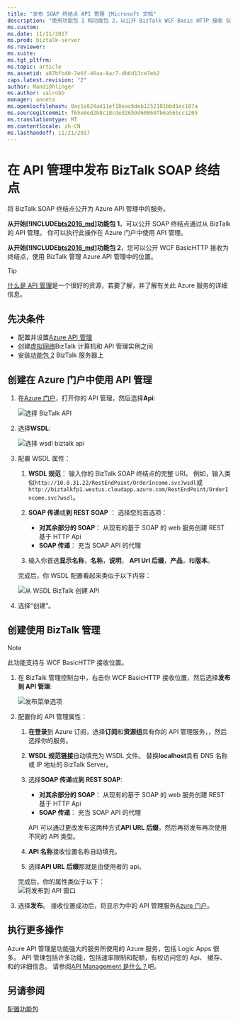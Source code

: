 ```yaml
---
title: "发布 SOAP 终结点 API 管理 |Microsoft 文档"
description: "使用功能包 1 和功能包 2，以公开 BizTalk WCF Basic HTTP 接收 SOAP 终结点在 API 管理中的位置。 你可以使用 BizTalk 管理控制台中，执行此操作，或在 Azure 门户中粘贴你直接在 API 管理中的终结点。"
ms.custom: 
ms.date: 11/21/2017
ms.prod: biztalk-server
ms.reviewer: 
ms.suite: 
ms.tgt_pltfrm: 
ms.topic: article
ms.assetid: a87bfb40-7e6f-46aa-8ac7-db6d13ce7eb2
caps.latest.revision: "2"
author: MandiOhlinger
ms.author: valrobb
manager: anneta
ms.openlocfilehash: 8ac1e824ad11ef18eac6deb1252101bbd1ec187a
ms.sourcegitcommit: f65e8ed2b8c18cded26b9d60868fb6a56bcc1205
ms.translationtype: MT
ms.contentlocale: zh-CN
ms.lasthandoff: 11/21/2017
---
```

# <a name="publish-biztalk-soap-endpoints-in-api-management"></a>在 API 管理中发布 BizTalk SOAP 终结点

将 BizTalk SOAP 终结点公开为 Azure API 管理中的服务。 

**从开始[!INCLUDE[bts2016_md](../includes/bts2016-md.md)]功能包 1**，可以公开 SOAP 终结点通过从 BizTalk 的 API 管理。 你可以执行此操作在 Azure 门户中使用 API 管理。 

**从开始[!INCLUDE[bts2016_md](../includes/bts2016-md.md)]功能包 2**，您可以公开 WCF BasicHTTP 接收为终结点，使用 BizTalk 管理 Azure API 管理中的位置。 

> [!TIP]
> [什么是 API 管理](https://docs.microsoft.com/en-us/azure/api-management/api-management-key-concepts)是一个很好的资源，若要了解，并了解有关此 Azure 服务的详细信息。

## <a name="prerequisites"></a>先决条件
* 配置并设置[Azure API 管理](https://docs.microsoft.com/en-us/azure/api-management/api-management-get-started)
* 创建[虚拟网络](https://docs.microsoft.com/azure/api-management/api-management-using-with-vnet)BizTalk 计算机和 API 管理实例之间
* 安装[功能包 2](https://aka.ms/bts2016fp2) BizTalk 服务器上

## <a name="create-using-api-management-in-azure-portal"></a>创建在 Azure 门户中使用 API 管理 
1. 在[Azure 门户](https://portal.azure.com)，打开你的 API 管理，然后选择**Api**:

    ![选择 BizTalk API](../core/media/select-api-for-biztalk.png)
    
2. 选择**WSDL**:

    ![选择 wsdl biztalk api](../core/media/select-wsdl-biztalk-api.png)
    
3. 配置 WSDL 属性： 

    1. **WSDL 规范**： 输入你的 BizTalk SOAP 终结点的完整 URI。 例如，输入类似`http://10.0.31.22/RestEndPoint/OrderIncome.svc?wsdl`或`http://biztalkfp1.westus.cloudapp.azure.com/RestEndPoint/OrderIncome.svc?wsdl`。  

    2. **SOAP 传递**或**到 REST SOAP** ： 选择您的首选项： 
        * **对其余部分的 SOAP**： 从现有的基于 SOAP 的 web 服务创建 REST 基于 HTTP Api
        * **SOAP 传递**： 充当 SOAP API 的代理 

    3. 输入你首选**显示名称**，**名称**，**说明**， **API Url 后缀**，**产品**，和**版本**。

    完成后，你 WSDL 配置看起来类似于以下内容： 

    ![从 WSDL BizTalk 创建 API](../core/media/create-api-from-wsdl-biztalk.png)

4. 选择“创建”。

## <a name="create-using-the-biztalk-administration"></a>创建使用 BizTalk 管理

> [!NOTE] 
> 此功能支持与 WCF BasicHTTP 接收位置。 

1. 在 BizTalk 管理控制台中，右击你 WCF BasicHTTP 接收位置，然后选择**发布到 API 管理**:  

    ![发布菜单选项](../core/media/publish-to-api-management-option.png)
 
2. 配置你的 API 管理属性： 

    1. **在登录**到 Azure 订阅，选择**订阅**和**资源组**具有你的 API 管理服务，，然后选择你的服务。

    2. **WSDL 规范链接**自动填充为 WSDL 文件。 替换**localhost**具有 DNS 名称或 IP 地址的 BizTalk Server。 

    3. 选择**SOAP 传递**或**到 REST SOAP**:  
        * **对其余部分的 SOAP**： 从现有的基于 SOAP 的 web 服务创建 REST 基于 HTTP Api
        * **SOAP 传递**： 充当 SOAP API 的代理 

        API 可以通过更改发布这两种方式**API URL 后缀**，然后再将发布再次使用不同的 API 类型。

    4. **API 名称**接收位置名称自动填充。

    5. 选择**API URL 后缀**那就是由使用者的 api。 

    完成后，你的属性类似于以下：  
    ![将发布到 API 窗口](../core/media/api-management-publish-window.png)


3. 选择**发布**。 接收位置成功后，将显示为中的 API 管理服务[Azure 门户](https://portal.azure.com)。 

## <a name="do-more"></a>执行更多操作
Azure API 管理是功能强大的服务所使用的 Azure 服务，包括 Logic Apps 很多。 API 管理包括许多功能，包括速率限制和配额，有权访问您的 Api、 缓存、 和的详细信息。 请参阅[API Management 是什么？](https://docs.microsoft.com/en-us/azure/api-management/api-management-key-concepts)吧。

## <a name="see-also"></a>另请参阅
[配置功能包](configure-the-feature-pack.md)
